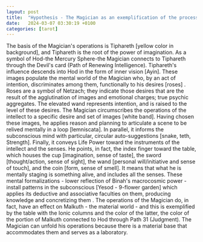 ```yaml
---
layout: post
title:  "Hypothesis - The Magician as an exemplification of the process of creative visualization"
date:   2024-03-07 03:30:19 +0100
categories: [tarot]
---
```


The basis of the Magician's operations is Tiphareth [yellow color in background], and Tiphareth is the root of the power of imagination. 
As a symbol of Hod-the Mercury Sphere-the Magician connects to Tiphareth through the Devil's card (Path of Renewing Intelligence). Tiphareth's influence descends into Hod in the form of inner vision [Ayin]. These images populate the mental world of the Magician who, by an act of intention, discriminates among them, functionally to his desires [roses] . Roses are a symbol of Netzach; they indicate those desires that are the result of the agglutination of images and emotional charges; true psychic aggregates. The elevated wand represents intention, and is raised to the level of these desires.
The Magician circumscribes the operations of the intellect to a specific desire and set of images [white band]. Having chosen these images, he applies reason and planning to articulate a scene to be relived mentally in a loop [lemniscata].
In parallel, it informs the subconscious mind with particular, circular auto-suggestions [snake, teth, Strength].
Finally, it conveys Life Power toward the instruments of the intellect and the senses. He points, in fact, the index finger toward the table, which houses the cup [imagination, sense of taste], the sword [thought/action, sense of sight], the wand [personal will/initiative and sense of touch], and the coin [form, sense of smell]. It means that what he is mentally staging is something alive, and includes all the senses.
These mental formalizations - lower reflection of Binah's macrocosmic power - install patterns in the subconscious [Yesod - 9-flower garden] which applies its deductive and associative faculties on them, producing knowledge and concretizing them . The operations of the Magician do, in fact, have an effect on Malkuth - the material world - and this is exemplified by the table with the Ionic columns and the color of the latter, the color of the portion of Malkuth connected to Hod through Path 31 (Judgment). The Magician can unfold his operations because there is a material base that accommodates them and serves as a laboratory.

